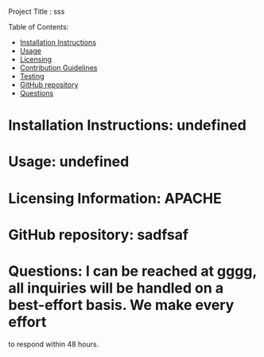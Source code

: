 

Project Title :  sss                     

Table of Contents:   

  - [Installation Instructions](#installation-instuctions)
  - [Usage](#usage)
  - [Licensing](#licensing-information)
  - [Contribution Guidelines](#contribution-guidelines)
  - [Testing](#testing)
  - [GitHub repository](#github-repository)
  - [Questions](#questions:)

# Installation Instructions:  undefined

# Usage:  undefined 

# Licensing Information:  APACHE

# GitHub repository:  sadfsaf

# Questions: I can be reached at gggg, all inquiries will be handled on a best-effort basis.  We make every effort
to respond within 48 hours. 
